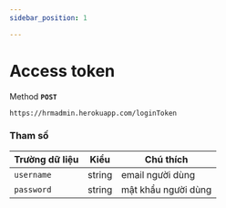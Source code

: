 ```yaml
---
sidebar_position: 1

---
```


# Access token

Method **`POST`**

```shell
https://hrmadmin.herokuapp.com/loginToken
```

### Tham số

| Trường dữ liệu | Kiểu   | Chú thích           |
| -------------- | ------ | ------------------- |
| `username`     | string | email người dùng    |
| `password`     | string | mật khẩu người dùng |
